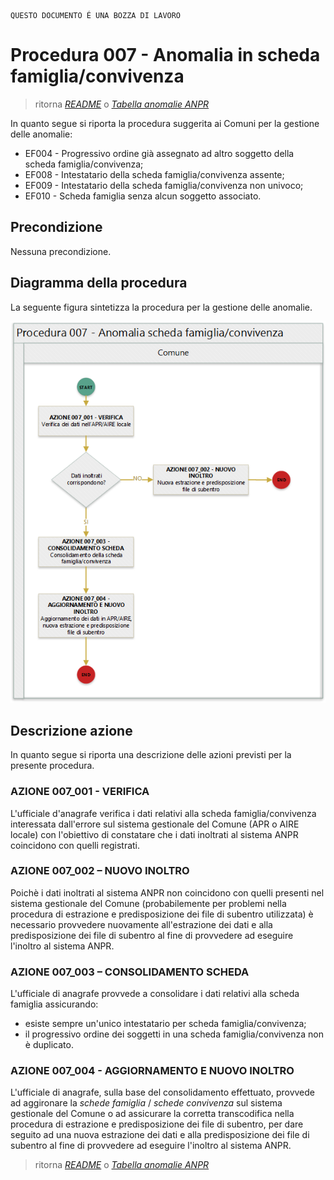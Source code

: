 	QUESTO DOCUMENTO É UNA BOZZA DI LAVORO

# Procedura 007 - Anomalia in scheda famiglia/convivenza

> ritorna [*README*](../README.md) o [*Tabella anomalie ANPR*](../TAB01_ANOMALIE_ANPR.md)

In quanto segue si riporta la procedura suggerita ai Comuni per la gestione delle anomalie: 

- EF004 - Progressivo ordine già assegnato ad altro soggetto della scheda famiglia/convivenza;
- EF008 - Intestatario della scheda famiglia/convivenza assente;
- EF009 - Intestatario della scheda famiglia/convivenza non univoco;
- EF010 - Scheda famiglia senza alcun soggetto associato.


## Precondizione
Nessuna precondizione.


## Diagramma della procedura
La seguente figura sintetizza la procedura per la gestione delle anomalie.

![Swimlane diagram procedura 007](image/IMAGE_007.png)

## Descrizione azione
In quanto segue si riporta una descrizione delle azioni previsti per la presente procedura.

### AZIONE 007_001 - VERIFICA
L'ufficiale d'anagrafe verifica i dati relativi alla scheda famiglia/convivenza interessata dall'errore sul sistema gestionale del Comune (APR o AIRE locale) con l'obiettivo di constatare che i dati inoltrati al sistema ANPR coincidono con quelli registrati.

### AZIONE 007_002 – NUOVO INOLTRO
Poichè i dati inoltrati al sistema ANPR non coincidono con quelli presenti nel sistema gestionale del Comune (probabilemente per problemi nella procedura di estrazione e predisposizione dei file di subentro utilizzata) è necessario provvedere nuovamente all'estrazione dei dati e alla predisposizione dei file di subentro al fine di provvedere ad eseguire l'inoltro al sistema ANPR.

### AZIONE 007_003 – CONSOLIDAMENTO SCHEDA
L'ufficiale di anagrafe provvede a consolidare i dati relativi alla scheda famiglia assicurando:

- esiste sempre un'unico intestatario per scheda famiglia/convivenza;
- il progressivo ordine dei soggetti in una scheda famiglia/convivenza non è duplicato.

### AZIONE 007_004 - AGGIORNAMENTO E NUOVO INOLTRO
L'ufficiale di anagrafe, sulla base del consolidamento effettuato, provvede ad aggironare la *schede famiglia* / *schede convivenza* sul sistema gestionale del Comune o ad assicurare la corretta transcodifica nella procedura di estrazione e predisposizione dei file di subentro, per dare seguito ad una nuova estrazione dei dati e alla predisposizione dei file di subentro al fine di provvedere ad eseguire l'inoltro al sistema ANPR.


> ritorna [*README*](../README.md) o [*Tabella anomalie ANPR*](../TAB01_ANOMALIE_ANPR.md)
